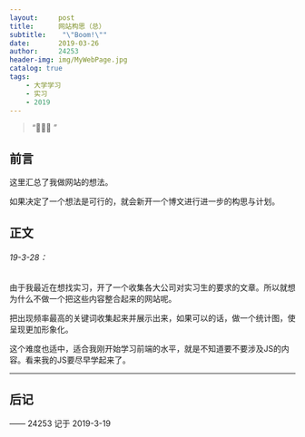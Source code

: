 ```yaml
---
layout:     post
title:      网站构思（总）
subtitle:    "\"Boom!\""
date:       2019-03-26
author:     24253
header-img: img/MyWebPage.jpg
catalog: true
tags:
    - 大学学习
    - 实习
    - 2019
---
```


> “🙉🙉🙉 ”

## 前言

这里汇总了我做网站的想法。

如果决定了一个想法是可行的，就会新开一个博文进行进一步的构思与计划。

## 正文

###### 19-3-28：

由于我最近在想找实习，开了一个收集各大公司对实习生的要求的文章。所以就想为什么不做一个把这些内容整合起来的网站呢。

把出现频率最高的关键词收集起来并展示出来，如果可以的话，做一个统计图，使呈现更加形象化。

这个难度也适中，适合我刚开始学习前端的水平，就是不知道要不要涉及JS的内容。看来我的JS要尽早学起来了。

---


## 后记



—— 24253 记于 2019-3-19


